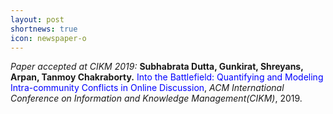 ```yaml
---
layout: post
shortnews: true
icon: newspaper-o
---
```

<i>Paper accepted at CIKM 2019:</i> <b>Subhabrata Dutta, Gunkirat, Shreyans, Arpan, Tanmoy Chakraborty.</b> <font color="blue">Into the Battlefield: Quantifying and Modeling Intra-community Conflicts in Online Discussion</font>, <i>ACM International Conference on Information and Knowledge Management(CIKM)</i>, 2019.
